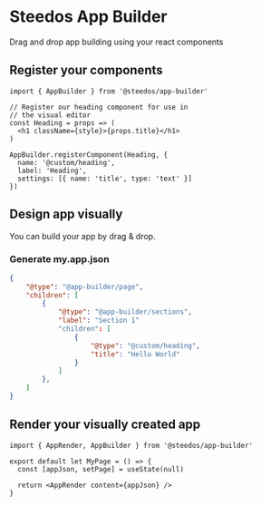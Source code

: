 # Steedos App Builder

Drag and drop app building using your react components

## Register your components

```
import { AppBuilder } from '@steedos/app-builder'
 
// Register our heading component for use in 
// the visual editor
const Heading = props => (
  <h1 className={style}>{props.title}</h1>
)
 
AppBuilder.registerComponent(Heading, { 
  name: '@custom/heading',
  label: 'Heading',
  settings: [{ name: 'title', type: 'text' }]
})
```

## Design app visually

You can build your app by drag & drop.

### Generate my.app.json

```json
{
    "@type": "@app-builder/page",
    "children": [
        {
            "@type": "@app-builder/sections",
            "label": "Section 1"
            "children": [
                {
                    "@type": "@custom/heading",
                    "title": "Hello World"
                }
            ]
        },
    ]
}
```

## Render your visually created app

```
import { AppRender, AppBuilder } from '@steedos/app-builder'
  
export default let MyPage = () => {
  const [appJson, setPage] = useState(null)
 
  return <AppRender content={appJson} />
}

```

